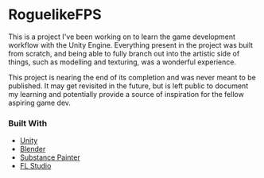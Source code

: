 # RoguelikeFPS

This is a project I've been working on to learn the game development workflow with the Unity Engine. Everything present in the project was built from scratch, and being able to fully branch out into the artistic side of things, such as modelling and texturing, was a wonderful experience.

This project is nearing the end of its completion and was never meant to be published. It may get revisited in the future, but is left public to document my learning and potentially provide a source of inspiration for the fellow aspiring game dev.


### Built With

* [Unity](https://unity.com/)
* [Blender](https://www.blender.org/)
* [Substance Painter](https://www.adobe.com/products/substance3d-painter.html)
* [FL Studio](https://www.image-line.com/)

